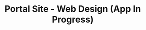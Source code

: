 ---
title: Portal Site - Web Design (App In Progress)
description: A Portal Site using WordPress Created Within 3 Weeks
bodyText: <strong>Task</strong><br>While KAMI CHARISMA stylists are known through a KAMI CHARISMA book, and through some famous celebrities in Japan, they are still somewhat unknown to the general public. <br><br><strong>Other Points</strong><br>Stylists are on KAMISMA BEAUTY and also on KAMISMAX, but one needs to register to KAMISMAX to see the stylists, and though the stylists are on KAMISMA BEAUTY, and also featured in a late night 5 minute TV programming (I am part of the production team), one cannot find out about more personal info on the stylists.  <br> Currently creating portal site using Rails
img: KAMISMA.png
alt: KAMISMAX
url: https://www.kamisma.com
---